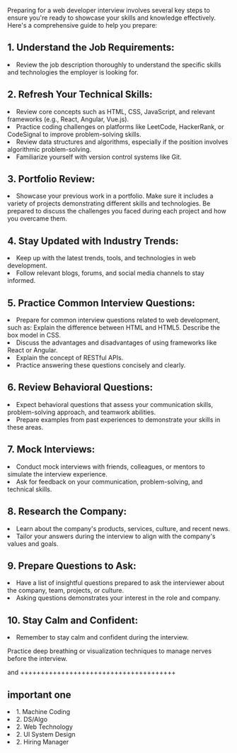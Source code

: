 Preparing for a web developer interview involves several key steps to ensure you're ready to showcase your skills and knowledge effectively. Here's a comprehensive guide to help you prepare:

## 1. Understand the Job Requirements: 
<li>Review the job description thoroughly to understand the specific skills and technologies the employer is looking for.</li>

## 2. Refresh Your Technical Skills:

<li>Review core concepts such as HTML, CSS, JavaScript, and relevant frameworks (e.g., React, Angular, Vue.js).
<li>Practice coding challenges on platforms like LeetCode, HackerRank, or CodeSignal to improve problem-solving skills.
<li>Review data structures and algorithms, especially if the position involves algorithmic problem-solving.
<li>Familiarize yourself with version control systems like Git.

## 3. Portfolio Review:

<li>Showcase your previous work in a portfolio. Make sure it includes a variety of projects demonstrating different skills and technologies.
Be prepared to discuss the challenges you faced during each project and how you overcame them.

## 4. Stay Updated with Industry Trends:

<li> Keep up with the latest trends, tools, and technologies in web development.
<li> Follow relevant blogs, forums, and social media channels to stay informed.

## 5. Practice Common Interview Questions:

<li> Prepare for common interview questions related to web development, such as:
Explain the difference between HTML and HTML5.
Describe the box model in CSS.
<li> Discuss the advantages and disadvantages of using frameworks like React or Angular.
<li> Explain the concept of RESTful APIs.
<li> Practice answering these questions concisely and clearly.

## 6. Review Behavioral Questions:

<li>Expect behavioral questions that assess your communication skills, problem-solving approach, and teamwork abilities.
<li>Prepare examples from past experiences to demonstrate your skills in these areas.

## 7. Mock Interviews:

<li>Conduct mock interviews with friends, colleagues, or mentors to simulate the interview experience.
<li> Ask for feedback on your communication, problem-solving, and technical skills.

## 8. Research the Company:

<li> Learn about the company's products, services, culture, and recent news.
<li>Tailor your answers during the interview to align with the company's values and goals.

## 9. Prepare Questions to Ask:

<li>Have a list of insightful questions prepared to ask the interviewer about the company, team, projects, or culture.
<li>Asking questions demonstrates your interest in the role and company.

## 10. Stay Calm and Confident:

<li> Remember to stay calm and confident during the interview.

Practice deep breathing or visualization techniques to manage nerves before the interview.


and ++++++++++++++++++++++++++++++++++++++
 ## important one
 <li> 1. Machine Coding
 <li> 2. DS/Algo
 <li> 2. Web Technology
 <li> 2. UI System Design
 <li> 2. Hiring Manager
